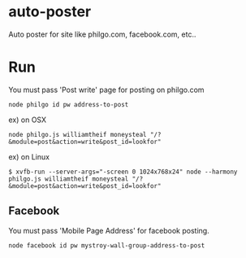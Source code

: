 # auto-poster

Auto poster for site like philgo.com, facebook.com, etc..


# Run


You must pass 'Post write' page for posting on philgo.com

````
node philgo id pw address-to-post
````

ex) on OSX
````
node philgo.js williamtheif moneysteal "/?&module=post&action=write&post_id=lookfor"
````

ex) on Linux
````
$ xvfb-run --server-args="-screen 0 1024x768x24" node --harmony philgo.js williamtheif moneysteal "/?&module=post&action=write&post_id=lookfor"
````



## Facebook

You must pass 'Mobile Page Address' for facebook posting.

````
node facebook id pw mystroy-wall-group-address-to-post
````
